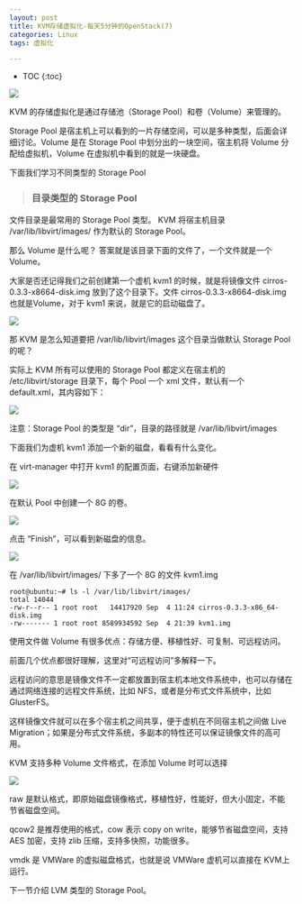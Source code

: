 ```yaml
---
layout: post
title: KVM存储虚拟化-每天5分钟的OpenStack(7)
categories: Linux
tags: 虚拟化

---
```


* TOC
{:toc}

![](http://shurriklab.qiniudn.com/awuzc1dmhc5fjptpako8jh0n3i.png)

KVM 的存储虚拟化是通过存储池（Storage Pool）和卷（Volume）来管理的。

Storage Pool 是宿主机上可以看到的一片存储空间，可以是多种类型，后面会详细讨论。Volume 是在 Storage Pool 中划分出的一块空间，宿主机将 Volume 分配给虚拟机，Volume 在虚拟机中看到的就是一块硬盘。

下面我们学习不同类型的 Storage Pool

>### 目录类型的 Storage Pool

文件目录是最常用的 Storage Pool 类型。
KVM 将宿主机目录 /var/lib/libvirt/images/ 作为默认的 Storage Pool。

那么 Volume 是什么呢？
答案就是该目录下面的文件了，一个文件就是一个 Volume。

大家是否还记得我们之前创建第一个虚机 kvm1 的时候，就是将镜像文件 cirros-0.3.3-x8664-disk.img 放到了这个目录下。文件 cirros-0.3.3-x8664-disk.img 也就是Volume，对于 kvm1 来说，就是它的启动磁盘了。

![](http://shurriklab.qiniudn.com/3z0fkkdw8r7wrk6y29m2pyv7bk.png)

那 KVM 是怎么知道要把 /var/lib/libvirt/images 这个目录当做默认 Storage Pool 的呢？

实际上 KVM 所有可以使用的 Storage Pool 都定义在宿主机的 /etc/libvirt/storage 目录下，每个 Pool 一个 xml 文件，默认有一个 default.xml，其内容如下：

![](http://shurriklab.qiniudn.com/ak3r2ndeb3ej05p6hr734rc0ud.png)

注意：Storage Pool 的类型是 “dir”，目录的路径就是 /var/lib/libvirt/images

下面我们为虚机 kvm1 添加一个新的磁盘，看看有什么变化。

在 virt-manager 中打开 kvm1 的配置页面，右键添加新硬件

![](http://shurriklab.qiniudn.com/epvlbqoq94ibei0zq3vgafwf2b.png)

在默认 Pool 中创建一个 8G 的卷。

![](http://shurriklab.qiniudn.com/v9aiymdk2b0m527uzlfkdpxas8.png)

点击 “Finish”，可以看到新磁盘的信息。

![](http://shurriklab.qiniudn.com/5nolfucas8twqfpgc808n88j5g.png)

在 /var/lib/libvirt/images/ 下多了一个 8G 的文件 kvm1.img
```
root@ubuntu:~# ls -l /var/lib/libvirt/images/        
total 14044
-rw-r--r-- 1 root root   14417920 Sep  4 11:24 cirros-0.3.3-x86_64-disk.img
-rw------- 1 root root 8589934592 Sep  4 21:39 kvm1.img 
```
使用文件做 Volume 有很多优点：存储方便、移植性好、可复制、可远程访问。

前面几个优点都很好理解，这里对“可远程访问”多解释一下。

远程访问的意思是镜像文件不一定都放置到宿主机本地文件系统中，也可以存储在通过网络连接的远程文件系统，比如 NFS，或者是分布式文件系统中，比如 GlusterFS。

这样镜像文件就可以在多个宿主机之间共享，便于虚机在不同宿主机之间做 Live Migration；如果是分布式文件系统，多副本的特性还可以保证镜像文件的高可用。

KVM 支持多种 Volume 文件格式，在添加 Volume 时可以选择

![](http://shurriklab.qiniudn.com/fmke70hzl3e7mcdr4nznhbp8hb.png)

raw 是默认格式，即原始磁盘镜像格式，移植性好，性能好，但大小固定，不能节省磁盘空间。

qcow2 是推荐使用的格式，cow 表示 copy on write，能够节省磁盘空间，支持 AES 加密，支持 zlib 压缩，支持多快照，功能很多。

vmdk 是 VMWare 的虚拟磁盘格式，也就是说 VMWare 虚机可以直接在 KVM上 运行。

下一节介绍 LVM 类型的 Storage Pool。